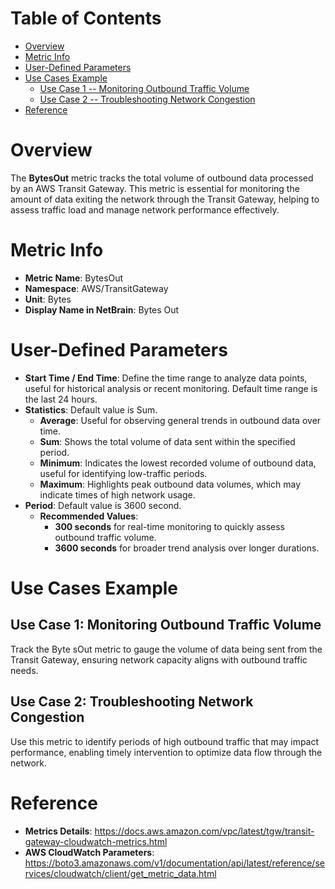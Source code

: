 # Table of Contents
- [Overview](#overview)
- [Metric Info](#metric-info)
- [User-Defined Parameters](#user-defined-parameters)
- [Use Cases Example](#example)
    - [Use Case 1 -- Monitoring Outbound Traffic Volume](#example-1) 
    - [Use Case 2 -- Troubleshooting Network Congestion](#example-2)
- [Reference](#reference)

# Overview <a name="overview"></a>
The <b>BytesOut</b> metric tracks the total volume of outbound data processed by an AWS Transit Gateway. This metric is essential for monitoring the amount of data exiting the network through the Transit Gateway, helping to assess traffic load and manage network performance effectively.



# Metric Info <a name="metric-info"></a>
* <b>Metric Name</b>: BytesOut
* <b>Namespace</b>: AWS/TransitGateway
* <b>Unit</b>: Bytes
* <b>Display Name in NetBrain</b>: Bytes Out

# User-Defined Parameters <a name="user-defined-parameters"></a>
* <b>Start Time / End Time</b>: Define the time range to analyze data points, useful for historical analysis or recent monitoring. Default time range is the last 24 hours.
* <b>Statistics</b>: Default value is Sum.
  * <b>Average</b>: Useful for observing general trends in outbound data over time.
  * <b>Sum</b>: Shows the total volume of data sent within the specified period.
  * <b>Minimum</b>: Indicates the lowest recorded volume of outbound data, useful for identifying low-traffic periods.
  * <b>Maximum</b>: Highlights peak outbound data volumes, which may indicate times of high network usage.
* <b>Period</b>: Default value is 3600 second.
  * <b>Recommended Values</b>:
    * <b>300 seconds</b> for real-time monitoring to quickly assess outbound traffic volume.
    * <b>3600 seconds</b> for broader trend analysis over longer durations.

# Use Cases Example <a name="example"></a>
## Use Case 1: Monitoring Outbound Traffic Volume <a name="example-1"></a>
Track the Byte sOut metric to gauge the volume of data being sent from the Transit Gateway, ensuring network capacity aligns with outbound traffic needs.

## Use Case 2: Troubleshooting Network Congestion <a name="example-2"></a>
Use this metric to identify periods of high outbound traffic that may impact performance, enabling timely intervention to optimize data flow through the network.


# Reference <a name="reference"></a>
* <b>Metrics Details</b>: https://docs.aws.amazon.com/vpc/latest/tgw/transit-gateway-cloudwatch-metrics.html
* <b>AWS CloudWatch Parameters</b>: https://boto3.amazonaws.com/v1/documentation/api/latest/reference/services/cloudwatch/client/get_metric_data.html